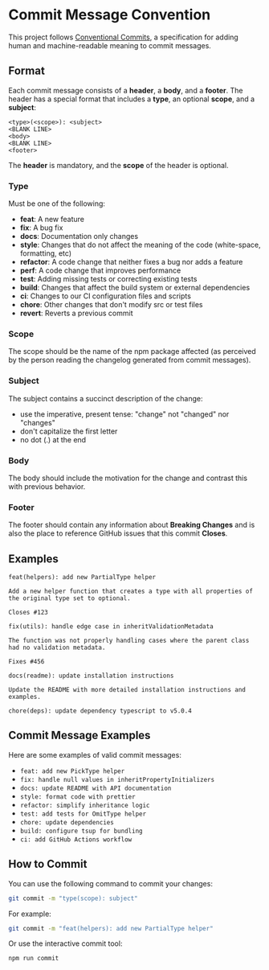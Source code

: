 # Commit Message Convention

This project follows [Conventional Commits](https://www.conventionalcommits.org/), a specification for adding human and machine-readable meaning to commit messages.

## Format

Each commit message consists of a **header**, a **body**, and a **footer**. The header has a special format that includes a **type**, an optional **scope**, and a **subject**:

```plaintext
<type>(<scope>): <subject>
<BLANK LINE>
<body>
<BLANK LINE>
<footer>
```

The **header** is mandatory, and the **scope** of the header is optional.

### Type

Must be one of the following:

- **feat**: A new feature
- **fix**: A bug fix
- **docs**: Documentation only changes
- **style**: Changes that do not affect the meaning of the code (white-space, formatting, etc)
- **refactor**: A code change that neither fixes a bug nor adds a feature
- **perf**: A code change that improves performance
- **test**: Adding missing tests or correcting existing tests
- **build**: Changes that affect the build system or external dependencies
- **ci**: Changes to our CI configuration files and scripts
- **chore**: Other changes that don't modify src or test files
- **revert**: Reverts a previous commit

### Scope

The scope should be the name of the npm package affected (as perceived by the person reading the changelog generated from commit messages).

### Subject

The subject contains a succinct description of the change:

- use the imperative, present tense: "change" not "changed" nor "changes"
- don't capitalize the first letter
- no dot (.) at the end

### Body

The body should include the motivation for the change and contrast this with previous behavior.

### Footer

The footer should contain any information about **Breaking Changes** and is also the place to reference GitHub issues that this commit **Closes**.

## Examples

```plaintext
feat(helpers): add new PartialType helper

Add a new helper function that creates a type with all properties of the original type set to optional.

Closes #123
```

```plaintext
fix(utils): handle edge case in inheritValidationMetadata

The function was not properly handling cases where the parent class had no validation metadata.

Fixes #456
```

```plaintext
docs(readme): update installation instructions

Update the README with more detailed installation instructions and examples.
```

```plaintext
chore(deps): update dependency typescript to v5.0.4
```

## Commit Message Examples

Here are some examples of valid commit messages:

- `feat: add new PickType helper`
- `fix: handle null values in inheritPropertyInitializers`
- `docs: update README with API documentation`
- `style: format code with prettier`
- `refactor: simplify inheritance logic`
- `test: add tests for OmitType helper`
- `chore: update dependencies`
- `build: configure tsup for bundling`
- `ci: add GitHub Actions workflow`

## How to Commit

You can use the following command to commit your changes:

```bash
git commit -m "type(scope): subject"
```

For example:

```bash
git commit -m "feat(helpers): add new PartialType helper"
```

Or use the interactive commit tool:

```bash
npm run commit

